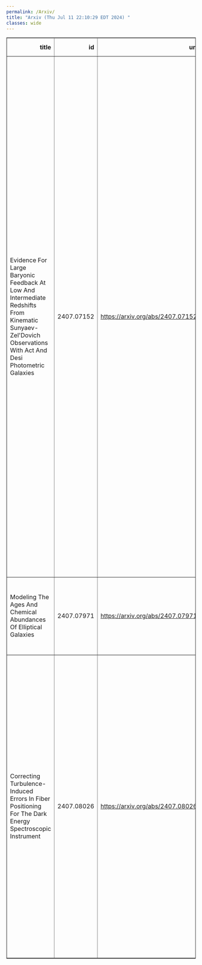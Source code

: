 ```yaml
---
permalink: /Arxiv/
title: "Arxiv (Thu Jul 11 22:10:29 EDT 2024) "
classes: wide
---
```

<table border="1" class="dataframe">
  <thead>
    <tr style="text-align: right;">
      <th>title</th>
      <th>id</th>
      <th>url</th>
      <th>authors</th>
      <th>Local Authors</th>
    </tr>
  </thead>
  <tbody>
    <tr>
      <td>Evidence For Large Baryonic Feedback At Low And Intermediate Redshifts   From Kinematic Sunyaev-Zel'Dovich Observations With Act And Desi Photometric   Galaxies</td>
      <td>2407.07152</td>
      <td><a href="https://arxiv.org/abs/2407.07152" target="_blank">https://arxiv.org/abs/2407.07152</a></td>
      <td>B. Hadzhiyska, S. Ferraro, B. Ried Guachalla, E. Schaan, J. Aguilar, N. Battaglia, J. R. Bond, D. Brooks, E. Calabrese, S. K. Choi, T. Claybaugh, W. R. Coulton, K. Dawson, M. Devlin, B. Dey, P. Doel, A. J. Duivenvoorden, J. Dunkley, G. S. Farren, A. Font-Ribera, J. E. Forero-Romero, P. A. Gallardo, E. Gaztañaga, S. Gontcho Gontcho, M. Gralla, L. Le Guillou, G. Gutierrez, J. Guy, J. C. Hill, R. Hložek, K. Honscheid, S. Juneau, T. Kisner, A. Kremin, M. Landriau, R. H. Liu, T. Louis, N. Maccrann, A. De Macorra, M. Madhavacheril, M. Manera, A. Meisner, R. Miquel, K. Moodley, J. Moustakas, T. Mroczkowski, S. Naess, J. Newman, M. D. Niemack, G. Niz, L. Page, N. Palanque-Delabrouille, B. Partridge, W. J. Percival, F. Prada, F. J. Qu, G. Rossi, E. Sanchez, D. Schlegel, M. Schubnell, N. Sehgal, H. Seo, C. Sifón, D. Spergel, D. Sprayberry, S. Staggs, G. Tarlé, C. Vargas, E. M. Vavagiakis, B. A. Weaver, E. J. Wollack, R. Zhou, H. Zou</td>
      <td>Klaus Honscheid</td>
    </tr>
    <tr>
      <td>Modeling The Ages And Chemical Abundances Of Elliptical Galaxies</td>
      <td>2407.07971</td>
      <td><a href="https://arxiv.org/abs/2407.07971" target="_blank">https://arxiv.org/abs/2407.07971</a></td>
      <td>Nicole Marcelina Gountanis, David H. Weinberg, Aliza G. Beverage, Nathan R. Sandford, Charlie Conroy, Mariska Kriek</td>
      <td>David Weinberg, Nicole Gountanis</td>
    </tr>
    <tr>
      <td>Correcting Turbulence-Induced Errors In Fiber Positioning For The Dark   Energy Spectroscopic Instrument</td>
      <td>2407.08026</td>
      <td><a href="https://arxiv.org/abs/2407.08026" target="_blank">https://arxiv.org/abs/2407.08026</a></td>
      <td>E. F. Schlafly, J. Guy, K. Honscheid, S. Kent, S. E. Koposov, J. Aguilar, S. Ahlen, S. Bailey, D. Brooks, T. Claybaugh, K. Dawson, P. Doel, K. Fanning, D. P. Finkbeiner, A. Font-Ribera, J. E. Forero-Romero, S. Gontcho A Gontcho, G. Gutierrez, D. Kirkby, T. Kisner, A. Kremin, J. Lasker, M. Landriau, L. Le Guillou, M. E. Levi, A. De La Macorra, P. Martini, A. Meisner, R. Miquel, J. Moustakas, G. Niz, F. Prada, G. Rossi, E. Sanchez, M. Schubnell, R. Sharples, D. Sprayberry, G. Tarlé, B. A. Weaver, H. Zou</td>
      <td>Kevin Fanning, Klaus Honscheid, Paul Martini</td>
    </tr>
  </tbody>
</table>
